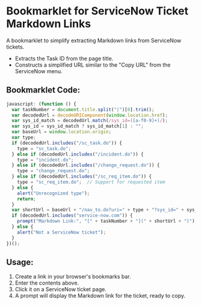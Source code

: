 # Bookmarklet for ServiceNow Ticket Markdown Links

A bookmarklet to simplify extracting Markdown links from ServiceNow tickets.

- Extracts the Task ID from the page title.
- Constructs a simplified URL similar to the "Copy URL" from the ServiceNow menu.
## Bookmarklet Code:

```javascript
javascript: (function () {
  var taskNumber = document.title.split("|")[0].trim();
  var decodedUrl = decodeURIComponent(window.location.href);
  var sys_id_match = decodedUrl.match(/sys_id=([a-f0-9]+)/);
  var sys_id = sys_id_match ? sys_id_match[1] : "";
  var baseUrl = window.location.origin;
  var type;
  if (decodedUrl.includes("/sc_task.do")) {
    type = "sc_task.do";
  } else if (decodedUrl.includes("/incident.do")) {
    type = "incident.do";
  } else if (decodedUrl.includes("/change_request.do")) {
    type = "change_request.do";
  } else if (decodedUrl.includes("/sc_req_item.do")) {
    type = "sc_req_item.do";  // Support for requested item
  } else {
    alert("Unrecognized type");
    return;
  }
  var shortUrl = baseUrl + "/nav_to.do?uri=" + type + "?sys_id=" + sys_id;
  if (decodedUrl.includes("service-now.com")) {
    prompt("Markdown Link:", "[" + taskNumber + "](" + shortUrl + ")");
  } else {
    alert("Not a ServiceNow ticket");
  }
})();
```

## Usage:

1. Create a link in your browser's bookmarks bar.
2. Enter the contents above.
3. Click it on a ServiceNow ticket page.
4. A prompt will display the Markdown link for the ticket, ready to copy.

